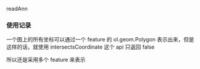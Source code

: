 readAnn

### 使用记录
一个图上的所有坐标可以通过一个 feature 的 ol.geom.Polygon 表示出来，但是这样的话，就使用 intersectsCoordinate 这个 api 只返回 false

所以还是采用多个 feature 来表示
